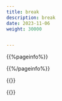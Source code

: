 ```yaml
---
title: break
description: break
date: 2023-11-06
weight: 30000


---
```

<style>
th, td {
  border: 1px solid rgb(190, 190, 190);
}
</style>
{{%pageinfo%}}

{{%/pageinfo%}}



{{<alert>}}



{{</alert>}}






